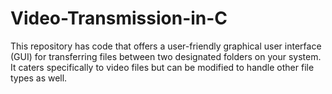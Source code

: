 # Video-Transmission-in-C
This repository has code that offers a user-friendly graphical user interface (GUI) for transferring files between two designated folders on your system. It caters specifically to video files but can be modified to handle other file types as well.
